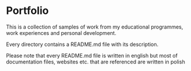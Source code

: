 # Portfolio

This is a collection of samples of work from my educational programmes, work experiences and personal development.

Every directory contains a README.md file with its description.

Please note that every README.md file is written in english but most of documentation files, websites etc. that are referenced are written in polish
